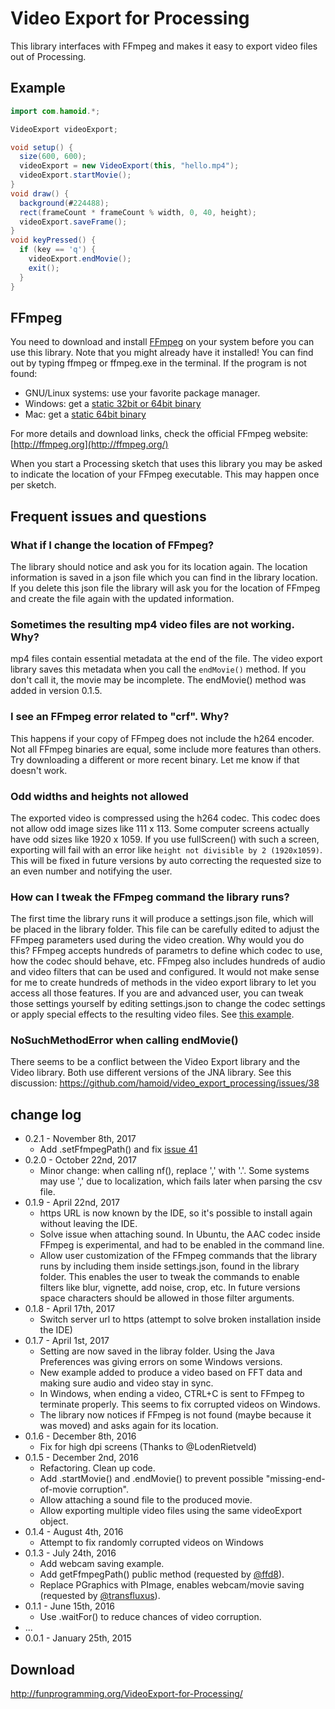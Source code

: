 # Video Export for Processing

This library interfaces with FFmpeg and makes it easy to export video files out
of Processing.

## Example

```java
import com.hamoid.*;

VideoExport videoExport;

void setup() {
  size(600, 600);
  videoExport = new VideoExport(this, "hello.mp4");
  videoExport.startMovie();
}
void draw() {
  background(#224488);
  rect(frameCount * frameCount % width, 0, 40, height);
  videoExport.saveFrame();
}
void keyPressed() {
  if (key == 'q') {
    videoExport.endMovie();
    exit();
  }
}
```

## FFmpeg

You need to download and install [FFmpeg](http://ffmpeg.org/) on your system before you can use this library.
Note that you might already have it installed! You can find out by typing ffmpeg or ffmpeg.exe
in the terminal. If the program is not found:

* GNU/Linux systems: use your favorite package manager.
* Windows: get a [static 32bit or 64bit binary](http://ffmpeg.zeranoe.com/builds/)
* Mac: get a [static 64bit binary](http://evermeet.cx/ffmpeg/)

For more details and download links, check the official FFmpeg website: [http://ffmpeg.org](http://ffmpeg.org/)

When you start a Processing sketch that uses this library you may be asked to indicate the location
of your FFmpeg executable. This may happen once per sketch.

## Frequent issues and questions

### What if I change the location of FFmpeg?

The library should notice and ask you for its location again. The location
information is saved in a json file which you can find in the library location.
If you delete this json file the library will ask you for the location of FFmpeg
and create the file again with the updated information.

### Sometimes the resulting mp4 video files are not working. Why?

mp4 files contain essential metadata at the end of the file.
The video export library saves this metadata when you call the
`endMovie()` method. If you don't call it, the movie may be
incomplete. The endMovie() method was added in version 0.1.5.

### I see an FFmpeg error related to "crf". Why?

This happens if your copy of FFmpeg does not include the h264 encoder.
Not all FFmpeg binaries are equal, some include more features than others.
Try downloading a different or more recent binary. Let me know if that
doesn't work.

### Odd widths and heights not allowed

The exported video is compressed using the h264 codec. This codec does not allow odd image sizes like 111 x 113. Some computer screens actually have odd sizes like 1920 x 1059. If you use fullScreen() with such a screen, exporting will fail with an error like `height not divisible by 2 (1920x1059)`. This will be fixed in future versions by auto correcting the requested size to an even number and notifying the user.

### How can I tweak the FFmpeg command the library runs?

The first time the library runs it will produce a settings.json file, which will
be placed in the library folder. This file can be carefully edited to adjust the
FFmpeg parameters used during the video creation. Why would you do this? FFmpeg
accepts hundreds of parametrs to define which codec to use, how the codec should
behave, etc. FFmpeg also includes hundreds of audio and video filters that can
be used and configured. It would not make sense for me to create hundreds of
methods in the video export library to let you access all those features. 
If you are and advanced user, you can tweak those settings yourself by editing
settings.json to change the codec settings or apply special effects to the 
resulting video files. See [this example](https://forum.processing.org/two/discussion/comment/95710/#Comment_95710).

### NoSuchMethodError when calling endMovie()

There seems to be a conflict between the Video Export library and the Video library. Both use different versions of the JNA library. See this discussion: https://github.com/hamoid/video_export_processing/issues/38

## change log

* 0.2.1 - November 8th, 2017
  * Add .setFfmpegPath() and fix [issue 41](https://github.com/hamoid/video_export_processing/issues/41)
* 0.2.0 - October 22nd, 2017
  * Minor change: when calling nf(), replace ',' with '.'. Some systems may use
    ',' due to localization, which fails later when parsing the csv file.
* 0.1.9 - April 22nd, 2017
  * https URL is now known by the IDE, so it's possible to install again without
    leaving the IDE.
  * Solve issue when attaching sound. In Ubuntu, the AAC codec inside FFmpeg is
    experimental, and had to be enabled in the command line.
  * Allow user customization of the FFmpeg commands that the library runs by including
    them inside settings.json, found in the library folder. This enables the user
    to tweak the commands to enable filters like blur, vignette, add noise,
    crop, etc. In future versions space characters should be allowed in those
    filter arguments.
* 0.1.8 - April 17th, 2017
  * Switch server url to https (attempt to solve broken installation inside the IDE)
* 0.1.7 - April 1st, 2017
  * Setting are now saved in the libray folder. Using the Java Preferences was
    giving errors on some Windows versions.
  * New example added to produce a video based on FFT data and making sure audio
    and video stay in sync.
  * In Windows, when ending a video, CTRL+C is sent to FFmpeg to terminate
    properly. This seems to fix corrupted videos on Windows.
  * The library now notices if FFmpeg is not found (maybe because it was moved)
    and asks again for its location.
* 0.1.6 - December 8th, 2016
  * Fix for high dpi screens (Thanks to @LodenRietveld)
* 0.1.5 - December 2nd, 2016
  * Refactoring. Clean up code.
  * Add .startMovie() and .endMovie() to prevent possible "missing-end-of-movie corruption".
  * Allow attaching a sound file to the produced movie.
  * Allow exporting multiple video files using the same videoExport object.
* 0.1.4 - August 4th, 2016
  * Attempt to fix randomly corrupted videos on Windows 
* 0.1.3 - July 24th, 2016
  * Add webcam saving example.
  * Add getFfmpegPath() public method (requested by [@ffd8](https://github.com/ffd8)).
  * Replace PGraphics with PImage, enables webcam/movie saving (requested by [@transfluxus](https://github.com/transfluxus)).
* 0.1.1 - June 15th, 2016
  * Use .waitFor() to reduce chances of video corruption.
* ...
* 0.0.1 - January 25th, 2015

## Download

http://funprogramming.org/VideoExport-for-Processing/
